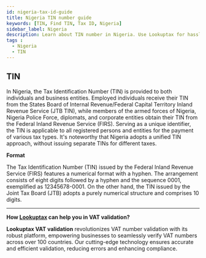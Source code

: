 ```yaml
---
id: nigeria-tax-id-guide
title: Nigeria TIN number guide
keywords: [TIN, Find TIN, Tax ID, Nigeria]
sidebar_label: Nigeria
description: Learn about TIN number in Nigeria. Use Lookuptax for hassle-free tax id validation in Nigeria and other 100+ countries
tags : 
  - Nigeria
  - TIN
---
```


## TIN
In Nigeria, the Tax Identification Number (TIN) is provided to both individuals and business entities. Employed individuals receive their TIN from the States Board of Internal Revenue/Federal Capital Territory Inland Revenue Service (JTB TIN), while members of the armed forces of Nigeria, Nigeria Police Force, diplomats, and corporate entities obtain their TIN from the Federal Inland Revenue Service (FIRS). Serving as a unique identifier, the TIN is applicable to all registered persons and entities for the payment of various tax types. It's noteworthy that Nigeria adopts a unified TIN approach, without issuing separate TINs for different taxes.

**Format**

The Tax Identification Number (TIN) issued by the Federal Inland Revenue Service (FIRS) features a numerical format with a hyphen. The arrangement consists of eight digits followed by a hyphen and the sequence 0001, exemplified as 12345678-0001. On the other hand, the TIN issued by the Joint Tax Board (JTB) adopts a purely numerical structure and comprises 10 digits.

----
**How [Lookuptax](https://lookuptax.com/) can help you in VAT validation?**

**Lookuptax VAT validation** revolutionizes VAT number validation with its robust platform, empowering businesses to seamlessly verify VAT numbers across over 100 countries. Our cutting-edge technology ensures accurate and efficient validation, reducing errors and enhancing compliance.
